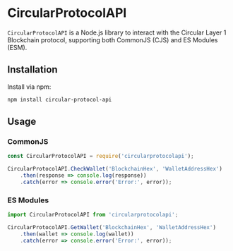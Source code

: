 # CircularProtocolAPI

`CircularProtocolAPI` is a Node.js library to interact with the Circular Layer 1 Blockchain protocol, supporting both CommonJS (CJS) and ES Modules (ESM).

## Installation

Install via npm:

```bash
npm install circular-protocol-api
```
## Usage 

### CommonJS
```js
const CircularProtocolAPI = require('circularprotocolapi');

CircularProtocolAPI.CheckWallet('BlockchainHex', 'WalletAddressHex')
    .then(response => console.log(response))
    .catch(error => console.error('Error:', error));
```
### ES Modules
```js
import CircularProtocolAPI from 'circularprotocolapi';

CircularProtocolAPI.GetWallet('BlockchainHex', 'WalletAddressHex')
    .then(wallet => console.log(wallet))
    .catch(error => console.error('Error:', error));
```


